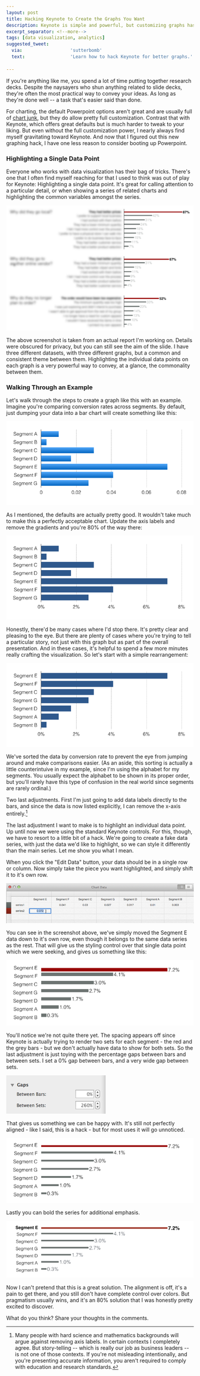```yaml
---
layout: post
title: Hacking Keynote to Create the Graphs You Want
description: Keynote is simple and powerful, but customizing graphs has always been difficult. Use this simple trick to create great bar charts that make an impact.
excerpt_separator: <!--more-->
tags: [data visualization, analytics]
suggested_tweet:
  via:                  'sutterbomb'
  text:                 'Learn how to hack Keynote for better graphs.'

---
```


If you're anything like me, you spend a lot of time putting together research decks. Despite the naysayers who shun anything related to slide decks, they're often the most practical way to convey your ideas. As long as they're done well -- a task that's easier said than done.

For charting, the default Powerpoint options aren't great and are usually full of [chart junk](http://en.wikipedia.org/wiki/Chartjunk), but they do allow pretty full customization. Contrast that with Keynote, which offers great defaults but is much harder to tweak to your liking. But even without the full customization power, I nearly always find myself gravitating toward Keynote. And now that I figured out this new graphing hack, I have one less reason to consider booting up Powerpoint.
<!--more-->

### Highlighting a Single Data Point
Everyone who works with data visualization has their bag of tricks. There's one that I often find myself reaching for that I used to think was out of play for Keynote: Highlighting a single data point. It's great for calling attention to a particular detail, or when showing a series of related charts and highlighting the common variables amongst the series.

![A slide with highlighted data series](/images/keynote-full-slide.png "A slide with highlighted data series")

The above screenshot is taken from an actual report I'm working on. Details were obscured for privacy, but you can still see the aim of the slide. I have three different datasets, with three different graphs, but a common and consistent theme between them. Highlighting the individual data points on each graph is a very powerful way to convey, at a glance, the commonality between them.

### Walking Through an Example
Let's walk through the steps to create a graph like this with an example. Imagine you're comparing conversion rates across segments. By default, just dumping your data into a bar chart will create something like this:

![A Keynote barchart with the default settings](/images/keynote-graph1.png "Keynote barchart with the default settings.")

As I mentioned, the defaults are actually pretty good. It wouldn't take much to make this a perfectly acceptable chart. Update the axis labels and remove the gradients and you're 80% of the way there:

![Removing the gradients of the default settings](/images/keynote-graph2.png "Removing the gradients of the default settings")

Honestly, there'd be many cases where I'd stop there. It's pretty clear and pleasing to the eye. But there are plenty of cases where you're trying to tell a particular story, not just with this graph but as part of the overall presentation. And in these cases, it's helpful to spend a few more minutes really crafting the visualization. So let's start with a simple rearrangement:

![Ordering the data by conversion rate](/images/keynote-graph3.png "Sorted by conversion rate.")

We've sorted the data by conversion rate to prevent the eye from jumping around and make comparisons easier. (As an aside, this sorting is actually a little counterintuive in my example, since I'm using the alphabet for my segments. You usually expect the alphabet to be shown in its proper order, but you'll rarely have this type of confusion in the real world since segments are rarely ordinal.)

Two last adjustments. First I'm just going to add data labels directly to the bars, and since the data is now listed explicitly, I can remove the x-axis entirely.[^1]

The last adjustment I want to make is to highlight an individual data point. Up until now we were using the standard Keynote controls. For this, though, we have to resort to a little bit of a hack. We're going to create a fake data series, with just the data we'd like to highlight, so we can style it differently than the main series. Let me show you what I mean.

When you click the "Edit Data" button, your data should be in a single row or column. Now simply take the piece you want highlighted, and simply shift it to it's own row.

![Alt text](/images/keynote-series-settings.png "Adjusting your data to use two series to highlight a datapoint.")

You can see in the screenshot above, we've simply moved the Segment E data down to it's own row, even though it belongs to the same data series as the rest. That will give us the styling control over that single data point which we were seeking, and gives us something like this:

![Alt text](/images/keynote-graph4.png "Keynote barchart with the default settings.")

You'll notice we're not quite there yet. The spacing appears off since Keynote is actually trying to render two sets for each segment - the red and the grey bars - but we don't actually have data to show for both sets. So the last adjustment is just toying with the percentage gaps between bars and between sets. I set a 0% gap between bars, and a very wide gap between sets.

![Keynote gap settings](/images/keynote-gaps.png "Keynote gap settings")

That gives us something we can be happy with. It's still not perfectly aligned - like I said, this is a hack - but for most uses it will go unnoticed.

![Alt text](/images/keynote-graph5.png "Keynote barchart with the default settings.")

Lastly you can bold the series for additional emphasis.

![Alt text](/images/keynote-graph6.png "Keynote barchart with the default settings.")

Now I can't pretend that this is a great solution. The alignment is off, it's a pain to get there, and you still don't have complete control over colors. But pragmatism usually wins, and it's an 80% solution that I was honestly pretty excited to discover.

What do you think? Share your thoughts in the comments.

[^1]: Many people with hard science and mathematics backgrounds will argue against removing axis labels. In certain contexts I completely agree. But story-telling -- which is really our job as business leaders -- is not one of those contexts. If you're not misleading intentionally, and you're presenting accurate information, you aren't required to comply with education and research standards.
